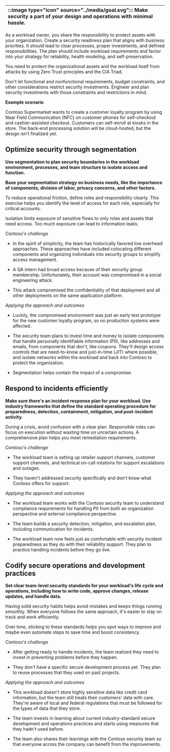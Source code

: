 | :::image type="icon" source="../media/goal.svg"::: Make security a part of your design and operations with minimal hassle.  |
| :----------------------------------------------------------------------------------------------------------------------------- |

As a workload owner, you share the responsibility to protect assets with your organization. Create a security readiness plan that aligns with business priorities. It should lead to clear processes, proper investments, and defined responsibilities. The plan should include workload requirements and factor into your strategy for reliability, health modeling, and self-preservation.

You need to protect the organizational assets and the workload itself from attacks by using Zero Trust principles and the CIA Triad.

Don't let functional and nonfunctional requirements, budget constraints, and other considerations restrict security investments. Engineer and plan security investments with those constraints and restrictions in mind.

**Example scenario**

Contoso Supermarket wants to create a customer loyalty program by using Near Field Communication (NFC) on customer phones for self-checkout and cashier-assisted checkout. Customers can self-enroll at kiosks in the store. The back-end processing solution will be cloud-hosted, but the design isn't finalized yet. 

## Optimize security through segmentation

**Use segmentation to plan security boundaries in the workload environment, processes, and team structure to isolate access and function.**

**Base your segmentation strategy on business needs, like the importance of components, division of labor, privacy concerns, and other factors.**

To reduce operational friction, define roles and responsibility clearly. This exercise helps you identify the level of access for each role, especially for critical accounts.

Isolation limits exposure of sensitive flows to only roles and assets that need access. Too much exposure can lead to information leaks.

*Contoso's challenge*

- In the spirit of simplicity, the team has historically favored low overhead approaches. These approaches have included colocating different components and organizing individuals into security groups to simplify access management.

- A QA intern had broad access because of their security group membership. Unfortunately, their account was compromised in a social engineering attack.
- This attack compromised the confidentiality of that deployment and all other deployments on the same application platform.

*Applying the approach and outcomes*

- Luckily, the compromised environment was just an early test prototype for the new customer loyalty program, so no production systems were affected.

- The security team plans to invest time and money to isolate components that handle personally identifiable information (PII), like addresses and emails, from components that don't, like coupons. They'll design access controls that are need-to-know and just-in-time (JIT) where possible, and isolate networks within the workload and back into Contoso to protect the organization.

- Segmentation helps contain the impact of a compromise. 

## Respond to incidents efficiently

**Make sure there's an incident response plan for your workload. Use industry frameworks that define the standard operating procedure for preparedness, detection, containment, mitigation, and post-incident activity.**

During a crisis, avoid confusion with a clear plan. Responsible roles can focus on execution without wasting time on uncertain actions. A comprehensive plan helps you meet remediation requirements.

*Contoso's challenge*

- The workload team is setting up retailer support channels, customer support channels, and technical on-call rotations for support escalations and outages.

- They haven't addressed security specifically and don't know what Contoso offers for support.

*Applying the approach and outcomes*

- The workload team works with the Contoso security team to understand compliance requirements for handling PII from both an organization perspective and external compliance perspective.

- The team builds a security detection, mitigation, and escalation plan, including communication for incidents.
- The workload team now feels just as comfortable with security incident preparedness as they do with their reliability support. They plan to practice handling incidents before they go live.

## Codify secure operations and development practices

**Set clear team-level security standards for your workload's life cycle and operations, including how to write code, approve changes, release updates, and handle data.**

Having solid security habits helps avoid mistakes and keeps things running smoothly. When everyone follows the same approach, it's easier to stay on track and work efficiently.

Over time, sticking to these standards helps you spot ways to improve and maybe even automate steps to save time and boost consistency.

*Contoso's challenge*

- After getting ready to handle incidents, the team realized they need to invest in preventing problems before they happen.

- They don't have a specific secure development process yet. They plan to reuse processes that they used on past projects.

*Applying the approach and outcomes*

- This workload doesn't store highly sensitive data like credit card information, but the team still treats their customers' data with care. They're aware of local and federal regulations that must be followed for the types of data that they store.

- The team invests in learning about current industry-standard secure development and operations practices and starts using measures that they hadn't used before.
- The team also shares their learnings with the Contoso security team so that everyone across the company can benefit from the improvements.

